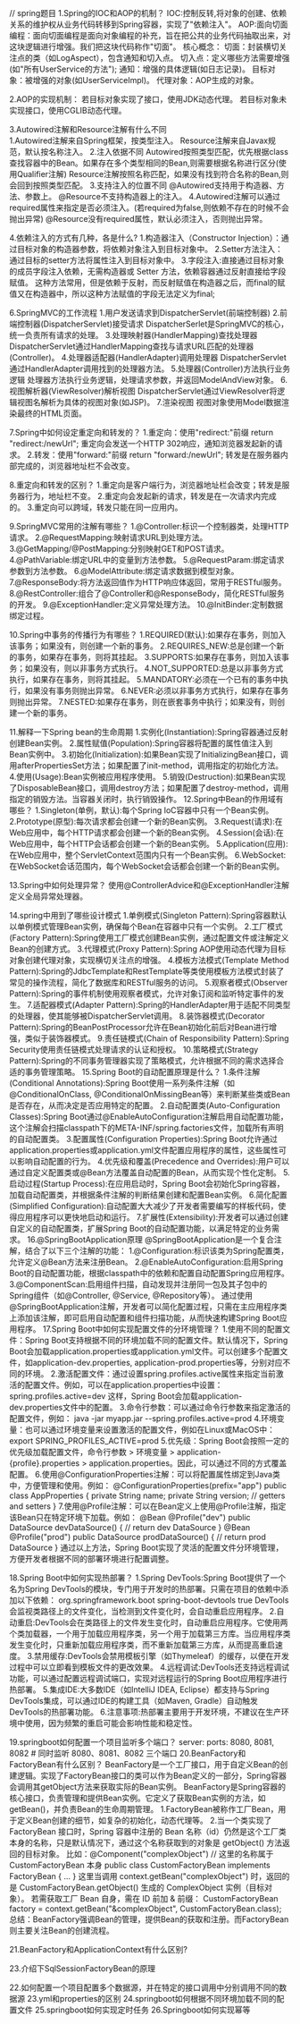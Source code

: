 // spring题目
1.Spring的IOC和AOP的机制？
    IOC:控制反转,将对象的创建、依赖关系的维护权从业务代码转移到Spring容器，实现了"依赖注入"。
    AOP:面向切面编程：面向切面编程是面向对象编程的补充，旨在把公共的业务代码抽取出来，对这块逻辑进行增强。我们把这块代码称作"切面"。
        核心概念：
            切面：封装横切关注点的类（如LogAspect），包含通知和切入点。
            切入点：定义哪些方法需要增强(如"所有UserService的方法");
            通知：增强的具体逻辑(如日志记录)。
            目标对象：被增强的对象(如UserServiceImpl)。
            代理对象：AOP生成的对象。

2.AOP的实现机制： 
    若目标对象实现了接口，使用JDK动态代理。
    若目标对象未实现接口，使用CGLIB动态代理。


3.Autowired注解和Resource注解有什么不同  
    1.Autowired注解来自Spring框架，按类型注入。
      Resource注解来自Javax规范，默认按名称注入。
    2.注入依据不同
        Autowired按照类型匹配，优先根据class查找容器中的Bean。如果存在多个类型相同的Bean,则需要根据名称进行区分(使用Qualifier注解)
        Resource注解按照名称匹配，如果没有找到符合名称的Bean,则会回到按照类型匹配。
    3.支持注入的位置不同
        @Autowired支持用于构造器、方法、参数上。
        @Resource不支持构造器上的注入。
    4.Autowired注解可以通过required属性来指定是否必须注入。(若required为false,则依赖不存在的时候不会抛出异常)
        @Resource没有required属性，默认必须注入，否则抛出异常。
 
4.依赖注入的方式有几种，各是什么?
    1.构造器注入（Constructor Injection）：通过目标对象的构造器参数，将依赖对象注入到目标对象中。
    2.Setter方法注入：通过目标的setter方法将属性注入到目标对象中。
    3.字段注入:直接通过目标对象的成员字段注入依赖，无需构造器或 Setter 方法，依赖容器通过反射直接给字段赋值。
        这种方法常用，但是依赖于反射，而反射赋值在构造器之后，而final的赋值又在构造器中，所以这种方法赋值的字段无法定义为final;


6.SpringMVC的工作流程
    1.用户发送请求到DispatcherServlet(前端控制器)
    2.前端控制器(DispatcherServlet)接受请求
        DispatcherSerlet是SpringMVC的核心，统一负责所有请求的处理。
    3.处理映射器(HandlerMapping)查找处理器
        DispatcherServlet通过HandlerMapping查找与请求URL匹配的处理器(Controller)。
    4.处理器适配器(HandlerAdapter)调用处理器
        DispatcherServlet通过HandlerAdapter调用找到的处理器方法。
    5.处理器(Controller)方法执行业务逻辑
        处理器方法执行业务逻辑，处理请求参数，并返回ModelAndView对象。
    6.视图解析器(ViewResolver)解析视图
        DispatcherServlet通过ViewResolver将逻辑视图名解析为具体的视图对象(如JSP)。
    7.渲染视图
        视图对象使用Model数据渲染最终的HTML页面。

7.Spring中如何设定重定向和转发的？
    1.重定向：使用"redirect:"前缀
        return "redirect:/newUrl";
        重定向会发送一个HTTP 302响应，通知浏览器发起新的请求。
    2.转发：使用"forward:"前缀
        return "forward:/newUrl";
        转发是在服务器内部完成的，浏览器地址栏不会改变。

8.重定向和转发的区别？
    1.重定向是客户端行为，浏览器地址栏会改变；转发是服务器行为，地址栏不变。
    2.重定向会发起新的请求，转发是在一次请求内完成的。
    3.重定向可以跨域，转发只能在同一应用内。

9.SpringMVC常用的注解有哪些？
    1.@Controller:标识一个控制器类，处理HTTP请求。
    2.@RequestMapping:映射请求URL到处理方法。
    3.@GetMapping/@PostMapping:分别映射GET和POST请求。
    4.@PathVariable:绑定URL中的变量到方法参数。
    5.@RequestParam:绑定请求参数到方法参数。
    6.@ModelAttribute:绑定请求数据到模型对象。
    7.@ResponseBody:将方法返回值作为HTTP响应体返回，常用于RESTful服务。
    8.@RestController:组合了@Controller和@ResponseBody，简化RESTful服务的开发。
    9.@ExceptionHandler:定义异常处理方法。
   10.@InitBinder:定制数据绑定过程。

10.Spring中事务的传播行为有哪些？
    1.REQUIRED(默认):如果存在事务，则加入该事务；如果没有，则创建一个新的事务。
    2.REQUIRES_NEW:总是创建一个新的事务，如果存在事务，则将其挂起。
    3.SUPPORTS:如果存在事务，则加入该事务；如果没有，则以非事务方式执行。
    4.NOT_SUPPORTED:总是以非事务方式执行，如果存在事务，则将其挂起。
    5.MANDATORY:必须在一个已有的事务中执行，如果没有事务则抛出异常。
    6.NEVER:必须以非事务方式执行，如果存在事务则抛出异常。
    7.NESTED:如果存在事务，则在嵌套事务中执行；如果没有，则创建一个新的事务。

11.解释一下Spring bean的生命周期
    1.实例化(Instantiation):Spring容器通过反射创建Bean实例。
    2.属性赋值(Population):Spring容器将配置的属性值注入到Bean实例中。
    3.初始化(Initialization):如果Bean实现了InitializingBean接口，调用afterPropertiesSet方法；如果配置了init-method，调用指定的初始化方法。
    4.使用(Usage):Bean实例被应用程序使用。
    5.销毁(Destruction):如果Bean实现了DisposableBean接口，调用destroy方法；如果配置了destroy-method，调用指定的销毁方法。当容器关闭时，执行销毁操作。
12.Spring中Bean的作用域有哪些？
    1.Singleton(单例，默认):每个Spring IoC容器中只有一个Bean实例。
    2.Prototype(原型):每次请求都会创建一个新的Bean实例。
    3.Request(请求):在Web应用中，每个HTTP请求都会创建一个新的Bean实例。
    4.Session(会话):在Web应用中，每个HTTP会话都会创建一个新的Bean实例。
    5.Application(应用):在Web应用中，整个ServletContext范围内只有一个Bean实例。
    6.WebSocket:在WebSocket会话范围内，每个WebSocket会话都会创建一个新的Bean实例。

13.Spring中如何处理异常？
    使用@ControllerAdvice和@ExceptionHandler注解定义全局异常处理器。

14.spring中用到了哪些设计模式
    1.单例模式(Singleton Pattern):Spring容器默认以单例模式管理Bean实例，确保每个Bean在容器中只有一个实例。
    2.工厂模式(Factory Pattern):Spring使用工厂模式创建Bean实例，通过配置文件或注解定义Bean的创建方式。
    3.代理模式(Proxy Pattern):Spring AOP使用动态代理为目标对象创建代理对象，实现横切关注点的增强。
    4.模板方法模式(Template Method Pattern):Spring的JdbcTemplate和RestTemplate等类使用模板方法模式封装了常见的操作流程，简化了数据库和RESTful服务的访问。
    5.观察者模式(Observer Pattern):Spring的事件机制使用观察者模式，允许对象订阅和监听特定事件的发生。
    7.适配器模式(Adapter Pattern):Spring的HandlerAdapter用于适配不同类型的处理器，使其能够被DispatcherServlet调用。
    8.装饰器模式(Decorator Pattern):Spring的BeanPostProcessor允许在Bean初始化前后对Bean进行增强，类似于装饰器模式。
    9.责任链模式(Chain of Responsibility Pattern):Spring Security使用责任链模式处理请求的认证和授权。
    10.策略模式(Strategy Pattern):Spring的不同事务管理器实现了策略模式，允许根据不同的需求选择合适的事务管理策略。
15.Spring Boot的自动配置原理是什么？
    1.条件注解(Conditional Annotations):Spring Boot使用一系列条件注解（如@ConditionalOnClass, @ConditionalOnMissingBean等）来判断某些类或Bean是否存在，从而决定是否应用特定的配置。
    2.自动配置类(Auto-Configuration Classes):Spring Boot通过@EnableAutoConfiguration注解启用自动配置功能，这个注解会扫描classpath下的META-INF/spring.factories文件，加载所有声明的自动配置类。
    3.配置属性(Configuration Properties):Spring Boot允许通过application.properties或application.yml文件配置应用程序的属性，这些属性可以影响自动配置的行为。
    4.优先级和覆盖(Precedence and Overrides):用户可以通过自定义配置类或@Bean方法覆盖自动配置的Bean，从而实现个性化定制。
    5.启动过程(Startup Process):在应用启动时，Spring Boot会初始化Spring容器，加载自动配置类，并根据条件注解的判断结果创建和配置Bean实例。
    6.简化配置(Simplified Configuration):自动配置大大减少了开发者需要编写的样板代码，使得应用程序可以更快地启动和运行。
    7.扩展性(Extensibility):开发者可以通过创建自定义的自动配置类，扩展Spring Boot的自动配置功能，以满足特定的业务需求。
16.@SpringBootApplication原理
    @SpringBootApplication是一个复合注解，结合了以下三个注解的功能：
    1.@Configuration:标识该类为Spring配置类，允许定义@Bean方法来注册Bean。
    2.@EnableAutoConfiguration:启用Spring Boot的自动配置功能，根据classpath中的依赖和配置自动配置Spring应用程序。
    3.@ComponentScan:启用组件扫描，自动发现并注册同一包及其子包中的Spring组件（如@Controller, @Service, @Repository等）。
    通过使用@SpringBootApplication注解，开发者可以简化配置过程，只需在主应用程序类上添加该注解，即可启用自动配置和组件扫描功能，从而快速构建Spring Boot应用程序。
17.Spring Boot中如何实现配置文件的分环境管理？
    1.使用不同的配置文件：Spring Boot支持根据不同的环境加载不同的配置文件。默认情况下，Spring Boot会加载application.properties或application.yml文件。可以创建多个配置文件，如application-dev.properties, application-prod.properties等，分别对应不同的环境。
    2.激活配置文件：通过设置spring.profiles.active属性来指定当前激活的配置文件。例如，可以在application.properties中设置：
        spring.profiles.active=dev
        这样，Spring Boot会加载application-dev.properties文件中的配置。
    3.命令行参数：可以通过命令行参数来指定激活的配置文件，例如：
        java -jar myapp.jar --spring.profiles.active=prod
    4.环境变量：也可以通过环境变量来设置激活的配置文件，例如在Linux或MacOS中：
        export SPRING_PROFILES_ACTIVE=prod
    5.优先级：Spring Boot会按照一定的优先级加载配置文件，命令行参数 > 环境变量 > application-{profile}.properties > application.properties。因此，可以通过不同的方式覆盖配置。
    6.使用@ConfigurationProperties注解：可以将配置属性绑定到Java类中，方便管理和使用。例如：
        @ConfigurationProperties(prefix="app")
        public class AppProperties {
            private String name;
            private String version;
            // getters and setters
        }
    7.使用@Profile注解：可以在Bean定义上使用@Profile注解，指定该Bean只在特定环境下加载。例如：
        @Bean
        @Profile("dev")
        public DataSource devDataSource() {
            // return dev DataSource
        }
        @Bean
        @Profile("prod")
        public DataSource prodDataSource() {
            // return prod DataSource
        }
    通过以上方法，Spring Boot实现了灵活的配置文件分环境管理，方便开发者根据不同的部署环境进行配置调整。

18.Spring Boot中如何实现热部署？
    1.Spring DevTools:Spring Boot提供了一个名为Spring DevTools的模块，专门用于开发时的热部署。只需在项目的依赖中添加以下依赖：
        <dependency>
            <groupId>org.springframework.boot</groupId>
            <artifactId>spring-boot-devtools</artifactId>
            <optional>true</optional>
        </dependency>
        DevTools会监视类路径上的文件变化，当检测到文件变化时，会自动重启应用程序。
    2.自动重启:DevTools会在类路径上的文件发生变化时，自动重启应用程序。它使用两个类加载器，一个用于加载应用程序类，另一个用于加载第三方库。当应用程序类发生变化时，只重新加载应用程序类，而不重新加载第三方库，从而提高重启速度。
    3.禁用缓存:DevTools会禁用模板引擎（如Thymeleaf）的缓存，以便在开发过程中可以立即看到模板文件的更改效果。
    4.远程调试:DevTools还支持远程调试功能，可以通过配置远程调试端口，实现对远程运行的Spring Boot应用程序进行热部署。
    5.集成IDE:大多数IDE（如IntelliJ IDEA, Eclipse）都支持与Spring DevTools集成，可以通过IDE的构建工具（如Maven, Gradle）自动触发DevTools的热部署功能。
    6.注意事项:热部署主要用于开发环境，不建议在生产环境中使用，因为频繁的重启可能会影响性能和稳定性。

19.springboot如何配置一个项目监听多个端口？
server:
    ports: 8080, 8081, 8082  # 同时监听 8080、8081、8082 三个端口
20.BeanFactory和FactoryBean有什么区别？
    BeanFactory是一个工厂接口，用于自定义Bean的创建逻辑。实现了FactoryBean接口的类可以作为Bean定义的一部分，Spring容器会调用其getObject方法来获取实际的Bean实例。
    BeanFactory是Spring容器的核心接口，负责管理和提供Bean实例。它定义了获取Bean实例的方法，如getBean()，并负责Bean的生命周期管理。
        1.FactoryBean被称作工厂Bean，用于定义Bean创建的细节，如复杂的初始化，动态代理等。
        2.当一个类实现了 FactoryBean 接口时，Spring 容器中注册的 Bean 名称（id）仍然是这个工厂类本身的名称，只是默认情况下，通过这个名称获取到的对象是 getObject() 方法返回的目标对象。
            比如：@Component("complexObject") // 这里的名称属于 CustomFactoryBean 本身
                public class CustomFactoryBean implements FactoryBean<ComplexObject> { ... }
            这里当调用 context.getBean("complexObject") 时，返回的是 CustomFactoryBean.getObject() 生成的 ComplexObject 实例（目标对象）。
            若需获取工厂 Bean 自身，需在 ID 前加 & 前缀：
                CustomFactoryBean factory = context.getBean("&complexObject", CustomFactoryBean.class);
    总结：BeanFactory强调Bean的管理，提供Bean的获取和注册。而FactoryBean则主要关注Bean的创建流程。


21.BeanFactory和ApplicationContext有什么区别?
    
23.介绍下SqlSessionFactoryBean的原理

22.如何配置一个项目配置多个数据源，并在特定的接口调用中分别调用不同的数据源
23.yml和properties的区别
24.springboot如何根据不同环境加载不同的配置文件
25.springboot如何实现定时任务
26.Springboot如何实现幂等